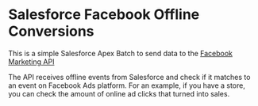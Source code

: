 # Salesforce Facebook Offline Conversions

This is a simple Salesforce Apex Batch to send data to the [Facebook Marketing API](https://developers.facebook.com/docs/marketing-api/offline-conversions/)

The API receives offline events from Salesforce and check if it matches to an event on Facebook Ads platform. For an example, if you have a store, you can check the amount of online ad clicks that turned into sales.  
